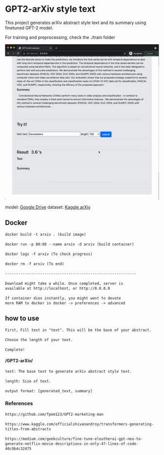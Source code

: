 # GPT2-arXiv style text

This project generates arXiv abstract style text and its summary using finetuned GPT-2 model.

For training and preprocessing, check the ./train folder 

![image](./demo.gif)

model: [Google Drive](https://drive.google.com/file/d/1HIHIXIVdj1SZGgW8PFXxqqL-Pt0FMZa3/view?usp=sharing)
dataset: [Kaggle arXiv](https://www.kaggle.com/Cornell-University/arxiv)

## Docker
    docker build -t arxiv . (build image)

    docker run -p 80:80 --name arxiv -d arxiv (build container)

    docker logs -f arxiv (To check progress)

    docker rm -f arxiv (To end)
    
    ------------------------------------------------------------
    
    Download might take a while. Once completed, server is 
    available at http://localhost, or http://0.0.0.0
    
    If container dies instantly, you might want to devote 
    more RAM to docker in docker -> preferences -> advanced

## how to use
    First, Fill text in "text". This will be the base of your abstract. 

    Choose the length of your text. 
    
    Complete!

#### /GPT2-arXiv/

    text: The base text to generate arXiv abstract style text. 
    
    length: Size of text.
    
    output format: [generated_text, summary]

    
### References

    https://github.com/fpem123/GPT2-marketing-man
    
    https://www.kaggle.com/officialshivanandroy/transformers-generating-titles-from-abstracts
    
    https://medium.com/geekculture/fine-tune-eleutherai-gpt-neo-to-generate-netflix-movie-descriptions-in-only-47-lines-of-code-40c9b4c32475
    
    

  

  


